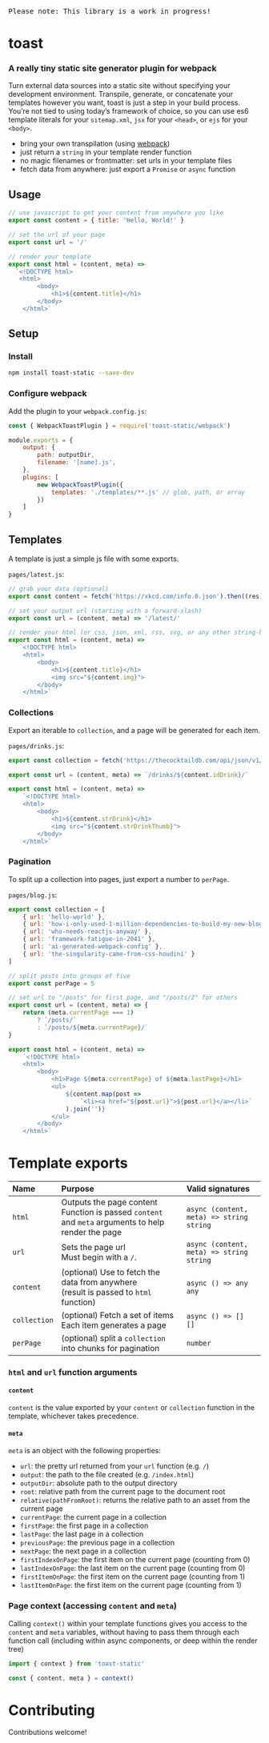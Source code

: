 

<pre>Please note: This library is a work in progress!</pre>

# toast

### A really tiny static site generator plugin for webpack

Turn external data sources into a static site without specifying your development environment. Transpile, generate, or concatenate your templates however you want, toast is just a step in your build process. You’re not tied to using today’s framework of choice, so you can use es6 template literals for your `sitemap.xml`, `jsx` for your `<head>`, or `ejs` for your `<body>`.

- bring your own transpilation (using [webpack](https://webpack.js.org/))
- just return a `string` in your template render function
- no magic filenames or frontmatter: set urls in your template files
- fetch data from anywhere: just export a `Promise` or `async` function


## Usage

```js
// use javascript to get your content from anywhere you like
export const content = { title: 'Hello, World!' }

// set the url of your page
export const url = '/'

// render your template
export const html = (content, meta) => 
  `<!DOCTYPE html>
   <html>
        <body>
            <h1>${content.title}</h1>
        </body>
    </html>`
```

## Setup

### Install

```bash
npm install toast-static --save-dev
```

### Configure webpack

Add the plugin to your `webpack.config.js`:


```js
const { WebpackToastPlugin } = require('toast-static/webpack')

module.exports = {
    output: {
        path: outputDir,
        filename: '[name].js',
    },
    plugins: [
        new WebpackToastPlugin({ 
            templates: './templates/**.js' // glob, path, or array
        })
    ]
}
```



## Templates

A template is just a simple js file with some exports. 

`pages/latest.js`:

```js
// grab your data (optional)
export const content = fetch('https://xkcd.com/info.0.json').then((res) => res.json())

// set your output url (starting with a forward-slash)
export const url = (content, meta) => '/latest/'

// render your html (or css, json, xml, rss, svg, or any other string-based format)
export const html = (content, meta) => 
   `<!DOCTYPE html>
    <html>
        <body>
            <h1>${content.title}</h1>
            <img src="${content.img}">
        </body>
    </html>`
```

### Collections

Export an iterable to `collection`, and a page will be generated for each item. 

`pages/drinks.js`:

```js
export const collection = fetch('https://thecocktaildb.com/api/json/v1/1/filter.php?i=Mango').then((res) => res.json())

export const url = (content, meta) => `/drinks/${content.idDrink}/`

export const html = (content, meta) => 
    `<!DOCTYPE html>
    <html>
        <body>
            <h1>${content.strDrink}</h1>
            <img src="${content.strDrinkThumb}">
        </body>
    </html>`

```

### Pagination

To split up a collection into pages, just export a number to `perPage`.

`pages/blog.js`:

```js
export const collection = [
    { url: 'hello-world' },
    { url: 'how-i-only-used-1-million-dependencies-to-build-my-new-blog' },
    { url: 'who-needs-reactjs-anyway' },
    { url: 'framework-fatigue-in-2041' },
    { url: 'ai-generated-webpack-config' },
    { url: 'the-singularity-came-from-css-houdini' }
]

// split posts into groups of five
export const perPage = 5 

// set url to "/posts" for first page, and "/posts/2" for others
export const url = (content, meta) => {
    return (meta.currentPage === 1)
        ? `/posts/`
        : `/posts/${meta.currentPage}/`
}

export const html = (content, meta) => 
    `<!DOCTYPE html>
    <html>
        <body>
            <h1>Page ${meta.currentPage} of ${meta.lastPage}</h1>
            <ul>
                ${content.map(post => 
                    `<li><a href="${post.url}">${post.url}</a></li>`
                ).join('')}
            </ul>
        </body>
    </html>`
```


# Template exports


| Name | Purpose | Valid signatures
| :--- | :--- | :--- |
| `html` | Outputs the page content<br>Function is passed `content` and `meta` arguments to help render the page | `async (content, meta) => string`<br>`string` |
| `url` | Sets the page url<br>Must begin with a `/`. | `async (content, meta) => string`<br>`string` |
| `content` | (optional) Use to fetch the data from anywhere<br>(result is passed to `html` function) |  `async () => any`<br>`any` |
| `collection` | (optional) Fetch a set of items<br>Each item generates a page | `async () => []`<br>`[]` |
| `perPage` | (optional) split a `collection` into chunks for pagination | `number` |


### `html` and `url` function arguments

#### `content`

`content` is the value exported by your `content` or `collection` function in the template, whichever takes precedence.

#### `meta`

`meta` is an object with the following properties:

- `url`: the pretty url returned from your `url` function (e.g. `/`)
- `output`: the path to the file created (e.g. `/index.html`)
- `outputDir`: absolute path to the output directory
- `root`: relative path from the current page to the document root
- `relative(pathFromRoot)`: returns the relative path to an asset from the current page
- `currentPage`: the current page in a collection
- `firstPage`: the first page in a collection
- `lastPage`: the last page in a collection 
- `previousPage`: the previous page in a collection 
- `nextPage`: the next page in a collection 
- `firstIndexOnPage`: the first item on the current page (counting from 0) 
- `lastIndexOnPage`: the last item on the current page (counting from 0)
- `firstItemOnPage`: the first item on the current page (counting from 1)
- `lastItemOnPage`: the first item on the current page (counting from 1)


### Page context (accessing `content` and `meta`)

Calling `context()` within your template functions gives you access to the `content` and `meta` variables, without having to pass them through each function call (including within async components, or deep within the render tree)

```js
import { context } from 'toast-static'

const { content, meta } = context()
```


# Contributing

Contributions welcome!
